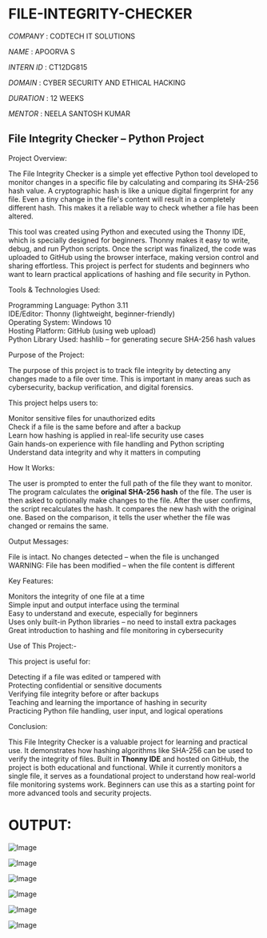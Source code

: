 # FILE-INTEGRITY-CHECKER

*COMPANY* : CODTECH IT SOLUTIONS

*NAME* : APOORVA S

*INTERN ID* : CT12DG815

*DOMAIN* : CYBER SECURITY AND ETHICAL HACKING 

*DURATION* : 12 WEEKS

*MENTOR* : NEELA SANTOSH KUMAR 

## File Integrity Checker – Python Project

Project Overview:

The File Integrity Checker is a simple yet effective Python tool developed to monitor changes in a specific file by calculating and comparing its SHA-256 hash value. A cryptographic hash is like a unique digital fingerprint for any file. Even a tiny change in the file's content will result in a completely different hash. This makes it a reliable way to check whether a file has been altered.

This tool was created using Python and executed using the Thonny IDE, which is specially designed for beginners. Thonny makes it easy to write, debug, and run Python scripts. Once the script was finalized, the code was uploaded to GitHub using the browser interface, making version control and sharing effortless. This project is perfect for students and beginners who want to learn practical applications of hashing and file security in Python.

Tools & Technologies Used:

Programming Language: Python 3.11  
IDE/Editor: Thonny (lightweight, beginner-friendly)  
Operating System: Windows 10  
Hosting Platform: GitHub (using web upload)  
Python Library Used:
hashlib – for generating secure SHA-256 hash values  

Purpose of the Project:

The purpose of this project is to track file integrity by detecting any changes made to a file over time. This is important in many areas such as cybersecurity, backup verification, and digital forensics.

This project helps users to:

Monitor sensitive files for unauthorized edits  
Check if a file is the same before and after a backup  
Learn how hashing is applied in real-life security use cases  
Gain hands-on experience with file handling and Python scripting  
Understand data integrity and why it matters in computing

How It Works:

The user is prompted to enter the full path of the file they want to monitor.
The program calculates the **original SHA-256 hash** of the file.
The user is then asked to optionally make changes to the file.
After the user confirms, the script recalculates the hash.
It compares the new hash with the original one.
Based on the comparison, it tells the user whether the file was changed or remains the same.

Output Messages:

File is intact. No changes detected – when the file is unchanged  
WARNING: File has been modified – when the file content is different

Key Features:

Monitors the integrity of one file at a time  
Simple input and output interface using the terminal  
Easy to understand and execute, especially for beginners  
Uses only built-in Python libraries – no need to install extra packages  
Great introduction to hashing and file monitoring in cybersecurity

Use of This Project:-

This project is useful for:

Detecting if a file was edited or tampered with  
Protecting confidential or sensitive documents  
Verifying file integrity before or after backups  
Teaching and learning the importance of hashing in security  
Practicing Python file handling, user input, and logical operations

Conclusion:

This File Integrity Checker is a valuable project for learning and practical use. It demonstrates how hashing algorithms like SHA-256 can be used to verify the integrity of files. Built in **Thonny IDE** and hosted on GitHub, the project is both educational and functional. While it currently monitors a single file, it serves as a foundational project to understand how real-world file monitoring systems work. Beginners can use this as a starting point for more advanced tools and security projects.

# OUTPUT:

![Image](https://github.com/user-attachments/assets/ebaaea88-92e1-4248-aed7-51a99d8828c1)

![Image](https://github.com/user-attachments/assets/d18ec030-b048-4bde-a016-4f65c248fd05)

![Image](https://github.com/user-attachments/assets/2b45d99f-9be6-41a5-91a3-c45470c3f0c4)

![Image](https://github.com/user-attachments/assets/4dc993e3-674b-495f-9921-dc6501497afb)

![Image](https://github.com/user-attachments/assets/fb8d7274-fdcc-4875-9060-5e3ca608a739)

![Image](https://github.com/user-attachments/assets/ab26078c-a7e3-4d74-a471-db0b8c59975b)
